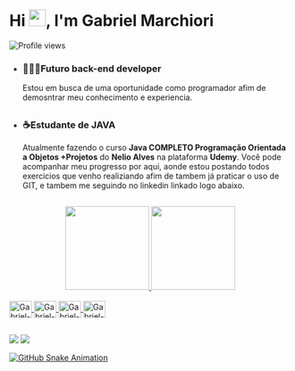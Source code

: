 <h1 align="left">Hi <img src="https://raw.githubusercontent.com/kaueMarques/kaueMarques/master/hi.gif" height="30px">, I'm Gabriel Marchiori</h1>
<p align="left"> <img src="https://komarev.com/ghpvc/?username=GabrielMarchiori&color=yellow" alt="Profile views" /> </p>

- ### 👨🏻‍💻Futuro back-end developer 
  
  Estou em busca de uma oportunidade como programador afim de demosntrar meu conhecimento e experiencia.
  ##
- ### ☕Estudante de JAVA

  Atualmente fazendo o curso **Java COMPLETO Programação Orientada a Objetos +Projetos**
  do **Nelio Alves** na plataforma **Udemy**.
  Você pode acompanhar meu progresso por aqui, aonde estou postando todos exercicios
  que venho realiziando afim de tambem já praticar o uso de GIT, e tambem me seguindo no linkedin linkado logo abaixo.
  
  ##

<div align="center">
  <a href="https://github.com/GabrielMarchiori">
  <img height="150em" src="https://github-readme-stats.vercel.app/api?username=GabrielMarchiori&show_icons=true&theme=dark&include_all_commits=true&count_private=true"/>
  <img height="150em" src="https://github-readme-stats.vercel.app/api/top-langs/?username=GabrielMarchiori&layout=compact&langs_count=7&theme=dark"/>
</div>

<div style="display: inline_block"><br>
  <img align="center" alt="Gabriel-JAVA" height="30" width="40" src="https://cdn.jsdelivr.net/gh/devicons/devicon/icons/java/java-original.svg" />
  <img align="center" alt="Gabriel-git" height="30" width="40" src="https://cdn.jsdelivr.net/gh/devicons/devicon/icons/git/git-original.svg" />
  <img align="center" alt="Gabriel-github" height="30" width="40" src="https://cdn.jsdelivr.net/gh/devicons/devicon/icons/github/github-original.svg" />
  <img align="center" alt="Gabriel-vscode" height="30" width="40" src="https://cdn.jsdelivr.net/gh/devicons/devicon/icons/vscode/vscode-original.svg" />



  </div>
  
##

<a href="https://www.linkedin.com/in/gabrielmarchiori-n/" target="_blank"><img src="https://img.shields.io/badge/-LinkedIn-%230077B5?style=for-the-badge&logo=linkedin&logoColor=white" target="_blank"></a>
<a href = "mailto:gabriel.marchiori202@gmail.com"><img src="https://img.shields.io/badge/-Gmail-%23333?style=for-the-badge&logo=gmail&logoColor=white" target="_blank">

![GitHub Snake Animation](https://github.com/your-github-username/your-repo-name/blob/output/github-snake.svg)

